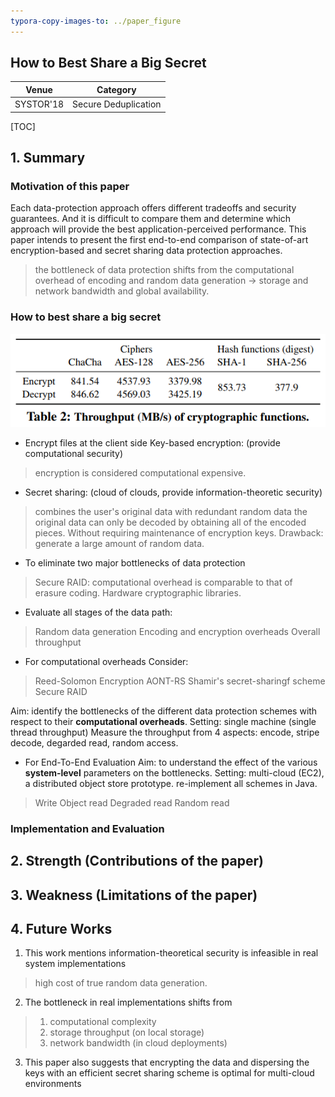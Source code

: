 ```yaml
---
typora-copy-images-to: ../paper_figure
---
```

How to Best Share a Big Secret
------------------------------------------
|  Venue  |       Category       |
| :-----: | :------------------: |
| SYSTOR'18 | Secure Deduplication |
[TOC]

## 1. Summary
### Motivation of this paper
Each data-protection approach offers different tradeoffs and security guarantees. And it is difficult to compare them and determine which approach will provide the best application-perceived performance.
This paper intends to present the first end-to-end comparison of state-of-art encryption-based and secret sharing data protection approaches.

> the bottleneck of data protection shifts from the computational overhead of encoding and random data generation $\rightarrow$ storage and network bandwidth and global availability.

### How to best share a big secret

![1569251146102](../paper_figure/1569251146102.png)

- Encrypt files at the client side
Key-based encryption: (provide computational security)
> encryption is considered computational expensive.

- Secret sharing: (cloud of clouds, provide information-theoretic security)
> combines the user's original data with redundant random data
> the original data can only be decoded by obtaining all of the encoded pieces.
> Without requiring maintenance of encryption keys.
> Drawback: generate a large amount of random data.

- To eliminate two major bottlenecks of data protection
> Secure RAID: computational overhead is comparable to that of erasure coding.
> Hardware cryptographic libraries.

- Evaluate all stages of the data path:
> Random data generation 
> Encoding and encryption overheads
> Overall throughput

- For computational overheads
Consider:
> Reed-Solomon
> Encryption
> AONT-RS
> Shamir's secret-sharingf scheme
> Secure RAID

Aim: identify the bottlenecks of the different data protection schemes with respect to their **computational overheads**.
Setting: single machine (single thread throughput)
Measure the throughput from 4 aspects: encode, stripe decode, degarded read, random access. 

- For End-To-End Evaluation
Aim: to understand the effect of the various **system-level** parameters on the bottlenecks.
Setting: multi-cloud (EC2), a distributed object store prototype. re-implement all schemes in Java.
> Write
> Object read
> Degraded read 
> Random read

### Implementation and Evaluation

## 2. Strength (Contributions of the paper)

## 3. Weakness (Limitations of the paper)

## 4. Future Works
1. This work mentions information-theoretical security is infeasible in real system implementations
> high cost of true random data generation.

2. The bottleneck in real implementations shifts from 
> 1. computational complexity 
> 2. storage throughput (on local storage)
> 3. network bandwidth (in cloud deployments)


3. This paper also suggests that encrypting the data and dispersing the keys with an efficient secret sharing scheme is optimal for multi-cloud environments
